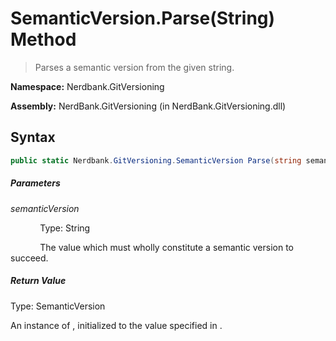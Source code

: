# SemanticVersion.Parse(String) Method
> Parses a semantic version from the given string.

**Namespace:** Nerdbank.GitVersioning

**Assembly:** NerdBank.GitVersioning (in NerdBank.GitVersioning.dll)
## Syntax
~~~~csharp
public static Nerdbank.GitVersioning.SemanticVersion Parse(string semanticVersion);
~~~~
##### Parameters
*semanticVersion*

&nbsp;&nbsp;&nbsp;&nbsp;&nbsp;&nbsp;&nbsp;&nbsp;&nbsp;&nbsp;&nbsp;&nbsp;Type: String

&nbsp;&nbsp;&nbsp;&nbsp;&nbsp;&nbsp;&nbsp;&nbsp;&nbsp;&nbsp;&nbsp;&nbsp;The value which must wholly constitute a semantic version to succeed.


##### Return Value
Type: SemanticVersion

An instance of , initialized to the value specified in .

